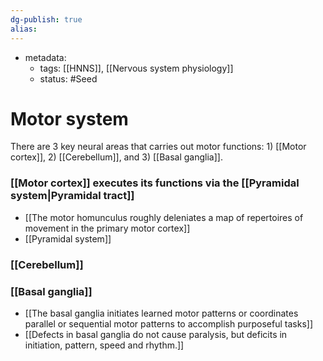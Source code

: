 ```yaml
---
dg-publish: true
alias:
---
```

- metadata:
	- tags: [[HNNS]], [[Nervous system physiology]]
	- status: #Seed 
# Motor system
There are 3 key neural areas that carries out motor functions: 1) [[Motor cortex]], 2) [[Cerebellum]], and 3) [[Basal ganglia]].

### [[Motor cortex]] executes its functions via the [[Pyramidal system|Pyramidal tract]]
- [[The motor homunculus roughly deleniates a map of repertoires of movement in the primary motor cortex]]
- [[Pyramidal system]]
### [[Cerebellum]]
### [[Basal ganglia]]
- [[The basal ganglia initiates learned motor patterns or coordinates parallel or sequential motor patterns to accomplish purposeful tasks]]
- [[Defects in basal ganglia do not cause paralysis, but deficits in initiation, pattern, speed and rhythm.]]